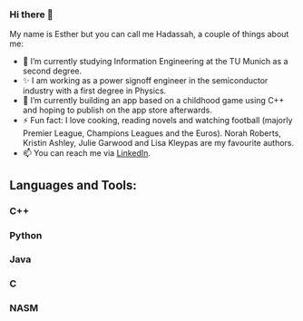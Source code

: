 ### Hi there 👋
My name is Esther but you can call me Hadassah, a couple of things about me:

<!--
**hadassahekee/hadassahekee** is a ✨ _special_ ✨ repository because its `README.md` (this file) appears on your GitHub profile.

Here are some ideas to get you started:


- 🌱 I’m currently learning ...
- 👯 I’m looking to collaborate on ...
- 🤔 I’m looking for help with ...
- 💬 Ask me about ...
- 📫 How to reach me: ...
- 😄 Pronouns: ...
- ⚡ Fun fact: ..
-->

- 🔭 I’m currently studying Information Engineering at the TU Munich as a second degree.
- ✨ I am working as a power signoff engineer in the semiconductor industry with a first degree in Physics.
- 🌱 I’m currently building an app based on a childhood game using C++ and hoping to publish on the app store afterwards.
- ⚡ Fun fact: I love cooking, reading novels and watching football (majorly Premier League, Champions Leagues and the Euros). Norah Roberts, Kristin Ashley, Julie Garwood and Lisa Kleypas are my favourite authors.
- 📫 You can reach me via [LinkedIn](https://www.linkedin.com/in/esther-eke-450563112/).

## Languages and Tools:
### C++
### Python
### Java
### C
### NASM

